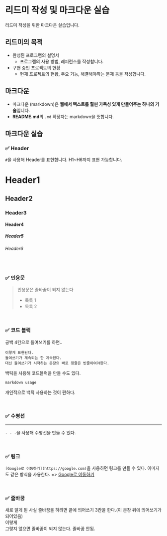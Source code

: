 # 리드미 작성 및 마크다운 실습
리드미 작성을 위한 마크다운 실습입니다. 

## 리드미의 목적 
- 완성된 프로그램의 설명서
  - 프로그램의 사용 방법, 레퍼런스를 작성합니다.
- 구현 중인 프로젝트의 현황
  - 현재 프로젝트의 현황, 주요 기능, 해결해야하는 문제 등을 작성합니다.
 
## 마크다운

- 마크다운 (markdown)은 **웹에서 텍스트를 훨씬 가독성 있게 만들어주는 하나의 기술**입니다.
- **README.md**의 `.md` 확장자는 markdown을 뜻합니다. 
 
## 마크다운 실습

### ✅ Header
`#`을 사용해 Header를 표현합니다. H1~H6까지 표현 가능합니다.

  # Header1
  ## Header2
  ### Header3
  #### Header4
  ##### Header5
  ###### Header6

<br />

### ✅ 인용문


> 인용문은 줄바꿈이
> 되지 않는다
> - 목록 1
> - 목록 2

<br />

### ✅ 코드 블럭

공백 4칸으로 들여쓰기를 하면..

    이렇게 표현된다.
    들여쓰기가 계속되는 한 계속된다.
    대신 들여쓰기가 시작하는 문장의 바로 윗줄은 빈줄이여야한다.

백틱을 사용해 코드블럭을 만들 수도 있다. 
```
markdown usage
```
개인적으로 백틱 사용하는 것이 편하다. 

<br />

### ✅ 수평선

- - - 
`- - -`을 사용해 수평선을 만들 수 있다.


<br />

### ✅ 링크

`[Google로 이동하기](https://google.com)`을 사용하면 링크를 만들 수 있다. 이미지도 같은 방식을 사용한다.
=> [Google로 이동하기](https://google.com)

<br />

### ✅ 줄바꿈

새로 알게 된 사실 줄바꿈을 하려면 끝에 띄어쓰기 3칸을 한다.(이 분장 뒤에 띄어쓰기가 되어있음)      
이렇게   
그렇지 않으면 줄바꿈이 되지 않는다.
줄바꿈 안됨. 

